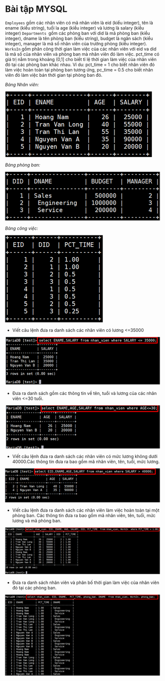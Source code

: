 # Bài tập MYSQL 

`Employees` gồm các nhân viên có mã nhân viên là eid (kiểu integer), tên là ename
(kiểu string), tuổi la age (kiểu integer) và lương là salary (kiểu integer)
`Departments `gồm các phòng ban với did là mã phòng ban (kiểu integer), dname là
tên phòng ban (kiểu string), budget là ngân sách (kiểu integer), manager là mã số
nhân viên của trưởng phòng (kiểu integer).
`WorksIn` gồm phân công thời gian làm việc của các nhân viên với eid va did là mã số của
nhân viên và phòng ban mà nhân viên đó làm việc. pct_time có giá trị nằm trong khoảng
(0,1] cho biết tỉ lệ thời gian làm việc của nhân viên đó tại các phòng ban khác nhau. Ví du:
pct_time = 1 cho biết nhân viên đó làm việc hoàn toàn tại phòng ban tương ứng,
pc_time = 0.5 cho biết nhân viên đó làm việc bán thời gian tại phòng ban đó. 

*Bảng Nhân viên:* 

![Bảng nhân viên](../images/nhan_vien.png)

*Bảng phòng ban:*

![](../images/phong_ban.png)


*Bảng công việc:*

![](../images/cv.png)

- Viết câu lệnh đưa ra danh sách các nhân viên có lương <=35000 

![](../images/cau_a.png)

- Đưa ra danh sách gồm các thông tin về tên, tuổi và lương của các nhân viên <=30 tuổi.

![](../images/cau_n.png)

- Viết câu lệnh đưa ra danh sách các nhân viên có mức lương không dưới 40000.Các thông tin đưa ra bao gồm mã nhân viên, tên, tuổi, mức lương. 

![](../images/cau_d.png)

- Viết câu lệnh đưa ra danh sách các nhân viên làm việc hoàn toàn tại một phòng ban. Các thông tin đưa ra bao gồm mã nhân viên, tên, tuổi, mức lương và mã
phòng ban.

![](../images/cai-e.png)

- Đưa ra danh sách nhân viên và phân bố thời gian làm việc của nhân viên đó tại các phòng ban. 

![](../images/cau-c.png)



